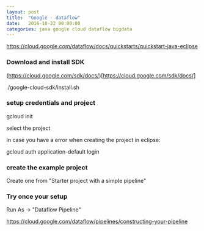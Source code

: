 ```yaml
---
layout: post
title:  "Google - dataflow"
date:   2016-10-22 00:00:00
categories: java google cloud dataflow bigdata
---
```




https://cloud.google.com/dataflow/docs/quickstarts/quickstart-java-eclipse

### Download and install SDK

(https://cloud.google.com/sdk/docs/)[https://cloud.google.com/sdk/docs/]	

./google-cloud-sdk/install.sh

### setup credentials and project

gcloud init

select the project

In case you have a error when creating the project in eclipse:

gcloud auth application-default login

### create the example project

Create one from "Starter project with a simple pipeline"

### Try once your setup

Run As -> "Dataflow Pipeline"

https://cloud.google.com/dataflow/pipelines/constructing-your-pipeline
